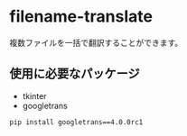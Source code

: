 # filename-translate
複数ファイルを一括で翻訳することができます。
## 使用に必要なパッケージ
* tkinter
* googletrans
```
pip install googletrans==4.0.0rc1
```
